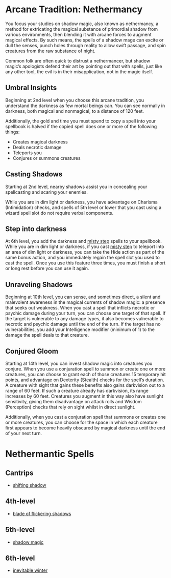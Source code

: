 # Arcane Tradition: Nethermancy
You focus your studies on shadow magic, also known as nethermancy, a method for extricating the magical substance of primordial shadow from various environments, then blending it with arcane forces to augment magical effects. By such means, the spells of a shadow mage can excite or dull the senses, punch holes through reality to allow swift passage, and spin creatures from the raw substance of night. 

Common folk are often quick to distrust a nethermancer, but shadow magic’s apologists defend their art by pointing out that with spells, just like any other tool, the evil is in their misapplication, not in the magic itself.

## Umbral Insights
Beginning at 2nd level when you choose this arcane tradition, you understand the darkness as few mortal beings can. You can see normally in darkness, both magical and nonmagical, to a distance of 120 feet.

Additionally, the gold and time you must spend to copy a spell into your spellbook is halved if the copied spell does one or more of the following things:
* Creates magical darkness
* Deals necrotic damage
* Teleports you
* Conjures or summons creatures

## Casting Shadows
Starting at 2nd level, nearby shadows assist you in concealing your spellcasting and scaring your enemies.

While you are in dim light or darkness, you have advantage on Charisma (Intimidation) checks, and spells of 5th level or lower that you cast using a wizard spell slot do not require verbal components.

## Step into darkness
At 6th level, you add the darkness and [misty step](https://www.dndbeyond.com/spells/misty-step) spells to your spellbook. While you are in dim light or darkness, if you cast [misty step](https://www.dndbeyond.com/spells/misty-step) to teleport into an area of dim light or darkness, you can take the Hide action as part of the same bonus action, and you immediately regain the spell slot you used to cast the spell. Once you use this feature three times, you must finish a short or long rest before you can use it again.

## Unraveling Shadows
Beginning at 10th level, you can sense, and sometimes direct, a silent and malevolent awareness in the magical currents of shadow magic: a presence that seeks out weakness. When you cast a spell that inflicts necrotic or psychic damage during your turn, you can choose one target of that spell. If the target is vulnerable to any damage types, it also becomes vulnerable to necrotic and psychic damage until the end of the turn. If the target has no vulnerabilities, you add your Intelligence modifier (minimum of 1) to the damage the spell deals to that creature.

## Conjured Gloom
Starting at 14th level, you can invest shadow magic into creatures you conjure. When you use a conjuration spell to summon or create one or more creatures, you can choose to grant each of those creatures 15 temporary hit points, and advantage on Dexterity (Stealth) checks for the spell’s duration. A creature with sight that gains these benefits also gains darkvision out to a range of 60 feet. If such a creature already has darkvision, its range increases by 60 feet. Creatures you augment in this way also have sunlight sensitivity, giving them disadvantage on attack rolls and Wisdom (Perception) checks that rely on sight whilst in direct sunlight.

Additionally, when you cast a conjuration spell that summons or creates one or more creatures, you can choose for the space in which each creature first appears to become heavily obscured by magical darkness until the end of your next turn.

# Nethermantic Spells

## Cantrips
* [shifting shadow](../../Magic/Spells/shifting-shadow.md)

## 4th-level
* [blade of flickering shadows](../../Magic/Spells/blade-of-flickering-shadows.md)

## 5th-level
* [shadow magic](../../Magic/Spells/shadow-magic.md)

## 6th-level
* [inevitable winter](../../Magic/Spells/inevitable-winter.md)

